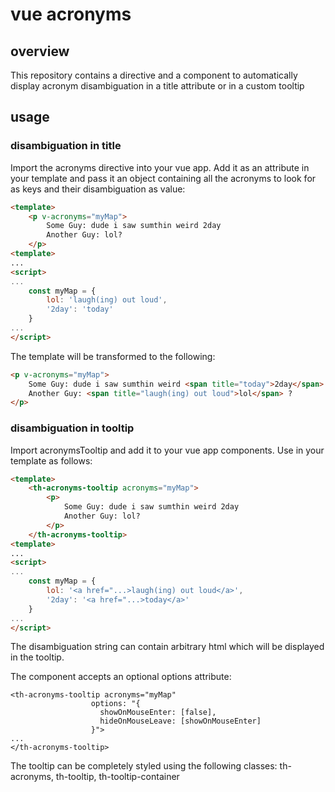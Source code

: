 # vue acronyms

## overview

This repository contains a directive and a component to automatically display acronym disambiguation in a title attribute or in a custom tooltip

## usage

### disambiguation in title

Import the acronyms directive into your vue app.
Add it as an attribute in your template and pass it an object containing all the acronyms to look for as keys and their disambiguation as value:
```` html
<template>
    <p v-acronyms="myMap">
        Some Guy: dude i saw sumthin weird 2day 
        Another Guy: lol?
    </p>
<template>
...
<script>
...
    const myMap = {
        lol: 'laugh(ing) out loud',
        '2day': 'today'
    }
...
</script>
```` 
The template will be transformed to the following:
```` html
<p v-acronyms="myMap">
    Some Guy: dude i saw sumthin weird <span title="today">2day</span> 
    Another Guy: <span title="laugh(ing) out loud">lol</span> ?
</p>
````

### disambiguation in tooltip
Import acronymsTooltip and add it to your vue app components. Use in your template as follows:
```` html
<template>
    <th-acronyms-tooltip acronyms="myMap">
        <p>
            Some Guy: dude i saw sumthin weird 2day 
            Another Guy: lol?
        </p>
    </th-acronyms-tooltip>
<template>
...
<script>
...
    const myMap = {
        lol: '<a href="...>laugh(ing) out loud</a>',
        '2day': '<a href="...>today</a>'
    }
...
</script>
```` 
The disambiguation string can contain arbitrary html which will be displayed in the tooltip.

The component accepts an optional options attribute:
````
<th-acronyms-tooltip acronyms="myMap"
                  options: "{
                    showOnMouseEnter: [false], 
                    hideOnMouseLeave: [showOnMouseEnter]
                  }">
...
</th-acronyms-tooltip>

````
The tooltip can be completely styled using the following classes: th-acronyms, th-tooltip, th-tooltip-container

